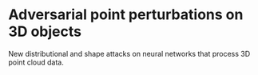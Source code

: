 # Adversarial point perturbations on 3D objects
New distributional and shape attacks on neural networks that process 3D point cloud data.
